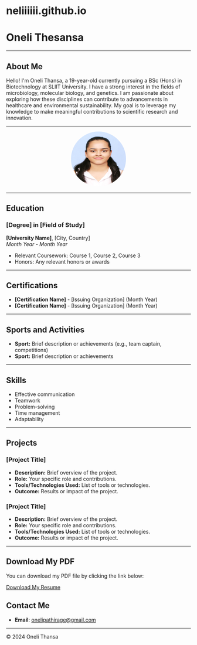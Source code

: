 # neliiiiii.github.io
# Oneli Thesansa

---

## About Me
Hello! I'm Oneli Thansa, a 19-year-old currently pursuing a BSc (Hons) in Biotechnology at SLIIT University. I have a strong interest in the fields of microbiology, molecular biology, and genetics. I am passionate about exploring how these disciplines can contribute to advancements in healthcare and environmental sustainability. My goal is to leverage my knowledge to make meaningful contributions to scientific research and innovation.

---
<div style="text-align: center;">
    <img src="https://github.com/neliiiiii/neliiiiii.github.io/blob/main/A%20(1).jpg?raw=true" alt="Oneli Thansa" style="border-radius: 50%; width: 150px; height: 150px;">
</div>

---

## Education
### [Degree] in [Field of Study]
**[University Name]**, [City, Country]  
*Month Year - Month Year*  
- Relevant Coursework: Course 1, Course 2, Course 3
- Honors: Any relevant honors or awards

---

## Certifications
- **[Certification Name]** - [Issuing Organization] (Month Year)
- **[Certification Name]** - [Issuing Organization] (Month Year)

---

## Sports and Activities
- **Sport:** Brief description or achievements (e.g., team captain, competitions)
- **Sport:** Brief description or achievements

---
## Skills
  - Effective communication
  - Teamwork
  - Problem-solving
  - Time management
  - Adaptability

---

## Projects
### [Project Title]
- **Description:** Brief overview of the project.
- **Role:** Your specific role and contributions.
- **Tools/Technologies Used:** List of tools or technologies.
- **Outcome:** Results or impact of the project.

### [Project Title]
- **Description:** Brief overview of the project.
- **Role:** Your specific role and contributions.
- **Tools/Technologies Used:** List of tools or technologies.
- **Outcome:** Results or impact of the project.

---

## Download My PDF

You can download my PDF file by clicking the link below:

[Download My Resume](https://raw.githubusercontent.com/neliiiiii/neliiiiii.github.io/main/Oneli%20Thesansa%20resume%20(1).pdf)


## Contact Me
- **Email**: [onelipathirage@gmail.com](onelipathirage@gmail.com)

---

© 2024 Oneli Thansa
